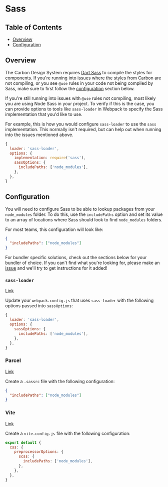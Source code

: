 # Sass

<!-- prettier-ignore-start -->
<!-- START doctoc generated TOC please keep comment here to allow auto update -->
<!-- DON'T EDIT THIS SECTION, INSTEAD RE-RUN doctoc TO UPDATE -->
## Table of Contents

- [Overview](#overview)
- [Configuration](#configuration)

<!-- END doctoc generated TOC please keep comment here to allow auto update -->
<!-- prettier-ignore-end -->

## Overview

The Carbon Design System requires [Dart Sass](http://npmjs.com/package/sass) to
compile the styles for components. If you're running into issues where the
styles from Carbon are not compiling, or you see `@use` rules in your code not
being compiled by Sass, make sure to first follow the
[configuration](#configuration) section below.

If you're still running into issues with `@use` rules not compiling, most likely
you are using Node Sass in your project. To verify if this is the case, you can
provide options to tools like `sass-loader` in Webpack to specify the Sass
implementation that you'd like to use.

For example, this is how you would configure `sass-loader` to use the `sass`
implementation. This normally isn't required, but can help out when running into
the issues mentioned above.

```js
{
  loader: 'sass-loader',
  options: {
    implementation: require('sass'),
    sassOptions: {
      includePaths: ['node_modules'],
    },
  },
}
```

## Configuration

You will need to configure Sass to be able to lookup packages from your
`node_modules` folder. To do this, use the `includePaths` option and set its
value to an array of locations where Sass should look to find `node_modules`
folders.

For most teams, this configuration will look like:

```json
{
  "includePaths": ["node_modules"]
}
```

For bundler specific solutions, check out the sections below for your bundler
of choice. If you can't find what you're looking for, please make an
[issue](https://github.com/carbon-design-system/carbon/issues/new/choose) and
we'll try to get instructions for it added!

### `sass-loader`

[Link](https://www.npmjs.com/package/sass-loader)

Update your `webpack.config.js` that uses `sass-loader` with the following
options passed into `sassOptions`:

```js
{
  loader: 'sass-loader',
  options: {
    sassOptions: {
      includePaths: ['node_modules'],
    },
  },
}
```

### Parcel

[Link](https://www.npmjs.com/package/parcel)

Create a `.sassrc` file with the following configuration:

```json
{
  "includePaths": ["node_modules"]
}
```

### Vite

[Link](https://vitejs.dev/)

Create a `vite.config.js` file with the following configuration:

```js
export default {
  css: {
    preprocessorOptions: {
      scss: {
        includePaths: ['node_modules'],
      },
    },
  },
}
```
